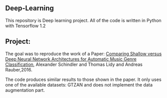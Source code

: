 ## Deep-Learning
This repository is Deep learning project. All of the code is written in Python with Tensorflow 1.2

## Project:
The goal was to reproduce the work of a Paper: [Comparing Shallow versus Deep Neural Network Architectures for Automatic Music Genre Classification](https://www.semanticscholar.org/paper/Comparing-Shallow-versus-Deep-Neural-Network-for-Schindler-Lidy/1c5626c0658e7536d61bcc3c550f635eea5106c0), Alexander Schindler and Thomas Lidy and Andreas Rauber,2016.

The code produces similar results to those shown in the paper. It only uses one of the available datasets: GTZAN and does not implement the data augmentation part.

